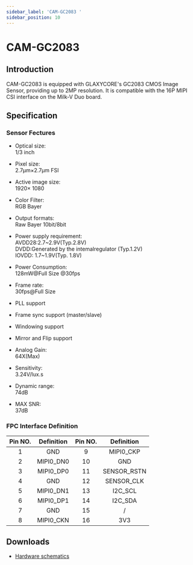 ```yaml
---
sidebar_label: 'CAM-GC2083 '
sidebar_position: 10
---
```

# CAM-GC2083
## Introduction
CAM-GC2083 is equipped with GLAXYCORE's GC2083 CMOS Image Sensor, providing up to 2MP resolution. It is compatible with the 16P MIPI CSI interface on the Milk-V Duo board.

## Specification
### Sensor Fectures
- Optical size:  
    1/3 inch

- Pixel size:   
2.7μm×2.7μm FSI

- Active image size:  
1920× 1080

- Color Filter:  
RGB Bayer

- Output formats:   
Raw Bayer 10bit/8bit

- Power supply requirement:  
AVDD28:2.7~2.9V(Typ.2.8V)  
DVDD:Generated by the intemalregulator (Typ.1.2V)  
IOVDD: 1.7~1.9V(Typ. 1.8V)

- Power Consumption:  
128mW@Full Size @30fps

- Frame rate:  
30fps@Full Size

- PLL support

- Frame sync support (master/slave)

- Windowing support 

- Mirror and Flip support

- Analog Gain:  
64X(Max)

- Sensitivity:  
3.24V/lux.s

- Dynamic range:  
74dB

- MAX SNR:  
37dB

### FPC Interface Definition

| **Pin NO.** | **Definition** | **Pin NO.** | **Definition** |
|:-----------:|:--------------:|:-----------:|:--------------:|
| 1           | GND            | 9           | MIPI0_CKP      |
| 2           | MIPI0_DN0      | 10          | GND            |
| 3           | MIPI0_DP0      | 11          | SENSOR_RSTN    |
| 4           | GND            | 12          | SENSOR_CLK     |
| 5           | MIPI0_DN1      | 13          | I2C_SCL        |
| 6           | MIPI0_DP1      | 14          | I2C_SDA        |
| 7           | GND            | 15          | /              |
| 8           | MIPI0_CKN      | 16          | 3V3            |


## Downloads
- [Hardware schematics](https://github.com/milkv-duo/Accessories/blob/master/CAM-GC2083/Hardware_schematics/DUO_CAM_GC2083.pdf)
